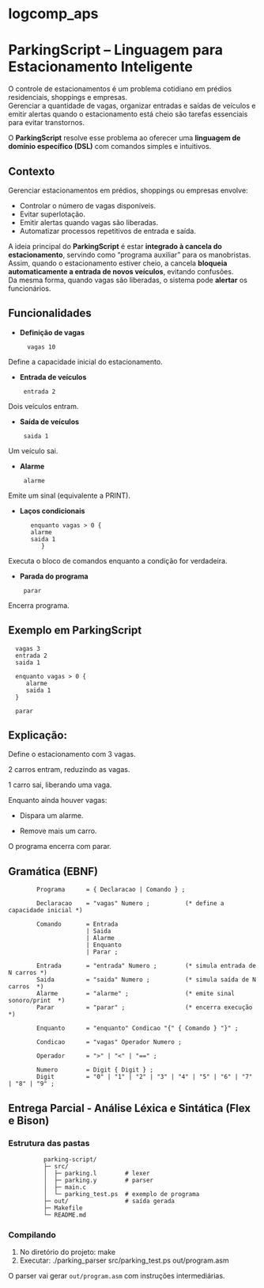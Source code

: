 # logcomp_aps


# ParkingScript – Linguagem para Estacionamento Inteligente  

O controle de estacionamentos é um problema cotidiano em prédios residenciais, shoppings e empresas.  
Gerenciar a quantidade de vagas, organizar entradas e saídas de veículos e emitir alertas quando o estacionamento está cheio são tarefas essenciais para evitar transtornos.  

O **ParkingScript** resolve esse problema ao oferecer uma **linguagem de domínio específico (DSL)** com comandos simples e intuitivos.

## Contexto  

Gerenciar estacionamentos em prédios, shoppings ou empresas envolve:  
- Controlar o número de vagas disponíveis.  
- Evitar superlotação.  
- Emitir alertas quando vagas são liberadas.  
- Automatizar processos repetitivos de entrada e saída.  

A ideia principal do **ParkingScript** é estar **integrado à cancela do estacionamento**, servindo como “programa auxiliar” para os manobristas.  
Assim, quando o estacionamento estiver cheio, a cancela **bloqueia automaticamente a entrada de novos veículos**, evitando confusões.  
Da mesma forma, quando vagas são liberadas, o sistema pode **alertar** os funcionários.  

## Funcionalidades  

- **Definição de vagas**

        vagas 10

Define a capacidade inicial do estacionamento.

- **Entrada de veículos**

       entrada 2

Dois veículos entram.

- **Saída de veículos**
 
       saida 1

Um veículo sai.

- **Alarme**

       alarme

Emite um sinal (equivalente a PRINT).

- **Laços condicionais**

         enquanto vagas > 0 {
         alarme
         saida 1
            }

Executa o bloco de comandos enquanto a condição for verdadeira.

- **Parada do programa**
 
       parar

Encerra programa.


## Exemplo em ParkingScript  

      vagas 3
      entrada 2
      saida 1
      
      enquanto vagas > 0 {
         alarme
         saida 1
      }
      
      parar

## Explicação:

Define o estacionamento com 3 vagas.

2 carros entram, reduzindo as vagas.

1 carro sai, liberando uma vaga.

Enquanto ainda houver vagas:

* Dispara um alarme.

* Remove mais um carro.

O programa encerra com parar.

## Gramática (EBNF)

            Programa      = { Declaracao | Comando } ;

            Declaracao    = "vagas" Numero ;          (* define a capacidade inicial *)
            
            Comando       = Entrada
                          | Saida
                          | Alarme
                          | Enquanto
                          | Parar ;
            
            Entrada       = "entrada" Numero ;        (* simula entrada de N carros *)
            Saida         = "saida" Numero ;          (* simula saída de N carros  *)
            Alarme        = "alarme" ;                (* emite sinal sonoro/print  *)
            Parar         = "parar" ;                 (* encerra execução          *)
            
            Enquanto      = "enquanto" Condicao "{" { Comando } "}" ;
            
            Condicao      = "vagas" Operador Numero ;
            
            Operador      = ">" | "<" | "==" ;
            
            Numero        = Digit { Digit } ;
            Digit         = "0" | "1" | "2" | "3" | "4" | "5" | "6" | "7" | "8" | "9" ;

## Entrega Parcial - Análise Léxica e Sintática (Flex e Bison)

### Estrutura das pastas

              parking-script/
              ├─ src/
              │  ├─ parking.l        # lexer 
              │  ├─ parking.y        # parser 
              │  ├─ main.c          
              │  └─ parking_test.ps  # exemplo de programa 
              ├─ out/                # saída gerada 
              ├─ Makefile
              └─ README.md

### Compilando

1. No diretório do projeto:
      make
3. Executar:
./parking_parser src/parking_test.ps out/program.asm

O parser vai gerar `out/program.asm` com instruções intermediárias.
